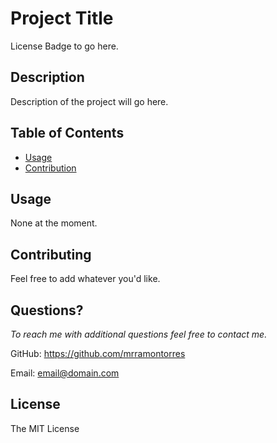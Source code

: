 
# Project Title
License Badge to go here.

  
## Description 
Description of the project will go here.

## Table of Contents
* [Usage](#usage)
* [Contribution](#contribution)

## Usage 
None at the moment.

## Contributing
Feel free to add whatever you'd like.

## Questions?
*To reach me with additional questions feel free to contact me.*

GitHub: https://github.com/mrramontorres

Email: email@domain.com

## License
The MIT License
